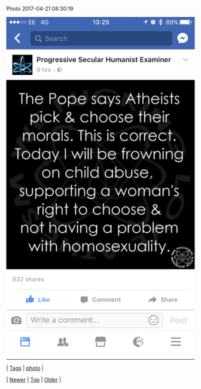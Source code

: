 <!--
title: Photo 2017-04-21 08
date: 2020-06-28T15:27:00.164Z
tags: photo
-->


Photo 2017-04-21 08:30:19

![](159820195265-0.png)

<!--BOTTOM-POST-NAVIGATION-->
---

| [Tags](tags.md) | [photo](tag-photo.md) |

| [Newer](159795395370.md) | [Top](index.md) | [Older](159824836257.md) |